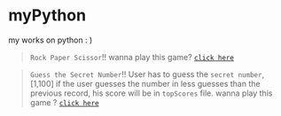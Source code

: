 # myPython
my works on python : )

> `Rock Paper Scissor`!!
> wanna play this game?
> [`click here`](https://repl.it/@mnk17arts/Rock-Paper-Scissor#rockpaperscissor.py)

> `Guess the Secret Number`!! User has to guess the `secret number`, [1,100]
> if the user guesses the number in less guesses than the previous record,
> his score will be in `topScores` file. 
> wanna play this game ? 
> [`click here`](https://repl.it/@mnk17arts/Guess-The-Secret-Number#GuessTheNumber.py)


